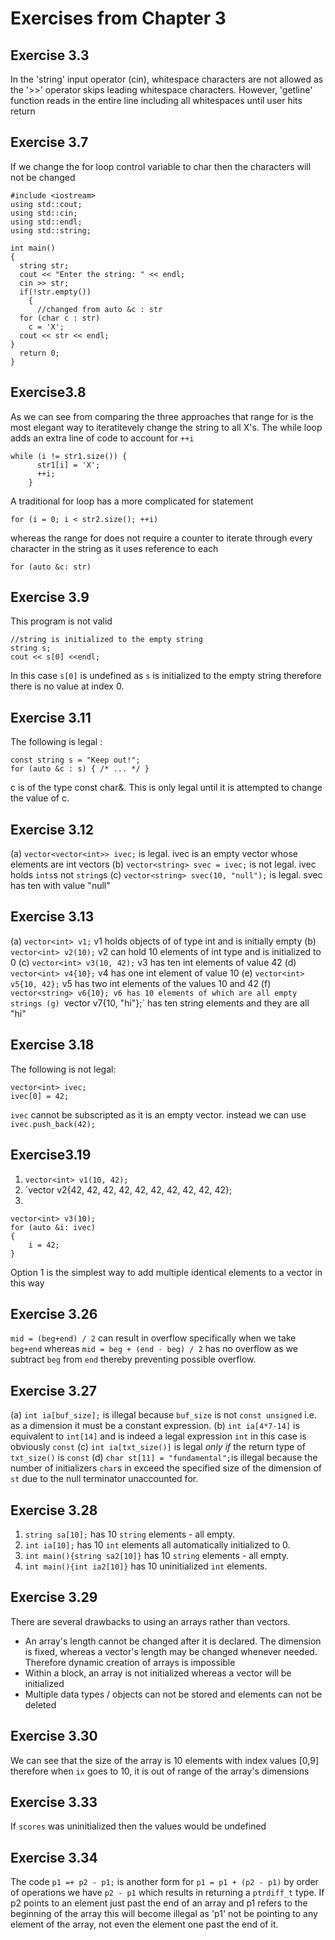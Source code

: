 # **Exercises from Chapter 3**

## **Exercise 3.3**
In the 'string' input operator (cin), whitespace characters are not allowed as the '>>' operator skips leading whitespace characters. However, 'getline' function reads in the entire line including all whitespaces until user hits return

## **Exercise 3.7**
If we change the for loop control variable to char then the characters will not be changed
```
#include <iostream>
using std::cout;
using std::cin;
using std::endl;
using std::string;

int main()
{
  string str;
  cout << "Enter the string: " << endl;
  cin >> str;
  if(!str.empty())
    {
      //changed from auto &c : str
  for (char c : str)
    c = 'X';
  cout << str << endl;
}
  return 0;
}
```
## **Exercise3.8**
As we can see from comparing the three approaches that range for is the most elegant way to iteratitevely change the string to all X's. The while loop adds an extra line of code to account for `++i`

```
while (i != str1.size()) {
      str1[i] = 'X';
      ++i;
    }
```

A traditional for loop has a more complicated for statement

```
for (i = 0; i < str2.size(); ++i)
```

whereas the range for does not require a counter to iterate through every character in the string as it uses reference to each

```
for (auto &c: str)
```
## **Exercise 3.9**
This program is not valid 
```
//string is initialized to the empty string
string s;
cout << s[0] <<endl;
```
In this case `s[0]` is undefined as `s` is initialized to the empty string therefore there is no value at index 0.

## **Exercise 3.11**
The following is legal :
```
const string s = "Keep out!";
for (auto &c : s) { /* ... */ }
```
c is of the type const char&. This is only legal until it is attempted to change the value of c. 

## **Exercise 3.12**
(a) `vector<vector<int>> ivec;` is legal. ivec is an empty vector whose elements are int vectors
(b) `vector<string> svec = ivec;` is not legal. ivec holds `ints`s not `string`s
(c) `vector<string> svec(10, "null");` is legal. svec has ten with value "null"

## **Exercise 3.13**
(a) `vector<int> v1;` v1 holds objects of of type int and is initially empty
(b) `vector<int> v2(10);` v2 can hold 10 elements of int type and is initialized to 0
(c) `vector<int> v3(10, 42);` v3 has ten int elements of value 42
(d) `vector<int> v4{10};` v4 has one int element of value 10
(e) `vector<int> v5{10, 42};` v5 has two int elements of the values 10 and 42
(f) `vector<string> v6{10}; v6 has 10 elements of which are all empty strings
(g) `vector<string> v7{10, "hi"};` has ten string elements and they are all "hi"

## **Exercise 3.18**
The following is not legal:
```
vector<int> ivec;
ivec[0] = 42;
```
`ivec` cannot be subscripted as it is an empty vector. instead we can use `ivec.push_back(42);`

## **Exercise3.19**
1. `vector<int> v1(10, 42);`
2. `vector<int> v2{42, 42, 42, 42, 42, 42, 42, 42, 42, 42};
3. 
```
vector<int> v3(10);
for (auto &i: ivec)
{
    i = 42;
}
```
Option 1 is the simplest way to add multiple identical elements to a vector in this way

## **Exercise 3.26**
`mid = (beg+end) / 2` can result in overflow specifically when we take `beg+end` whereas `mid = beg + (end - beg) / 2` has no overflow as we subtract `beg` from `end` thereby preventing possible overflow.

## **Exercise 3.27**
(a) `int ia[buf_size];` is illegal because `buf_size` is not `const unsigned` i.e. as a dimension it must be a constant expression.
(b) `int ia[4*7-14]` is equivalent to `int[14]` and is indeed a legal expression `int` in this case is obviously `const`
(c) `int ia[txt_size()]` is legal *only if* the return type of `txt_size()` is `const`
(d) `char st[11] = "fundamental";`is illegal because the number of initializers `char`s in exceed the specified size of the dimension of `st` due to the null terminator unaccounted for. 

## **Exercise 3.28**
1. `string sa[10];` has 10 `string` elements - all empty.
2. `int ia[10];` has 10 `int` elements all automatically initialized to 0.
3. `int main(){string sa2[10]}`  has 10 `string` elements - all empty.
4. `int main(){int ia2[10]}` has 10 uninitialized `int` elements.

## **Exercise 3.29**
There are several drawbacks to using an arrays rather than vectors. 
- An array's length cannot be changed after it is declared. The dimension is fixed, whereas a vector's length may be changed whenever needed. Therefore dynamic creation of arrays is impossible
- Within a block, an array is not initialized whereas a vector will be initialized
- Multiple data types / objects can not be stored and elements can not be deleted

## **Exercise 3.30**
We can see that the size of the array is 10 elements with index values [0,9] therefore when `ix` goes to 10, it is out of range of the array's dimensions

## **Exercise 3.33**
If `scores` was uninitialized then the values would be undefined

## **Exercise 3.34**
The code `p1 =+ p2 - p1;` is another form for `p1 = p1 + (p2 - p1)` by order of operations we have `p2 - p1` which results in returning a `ptrdiff_t` type. If p2 points to an element just past the end of an array and p1 refers to the beginning of the array this will become illegal as 'p1' not be pointing to any element of the array, not even the element one past the end of it.



